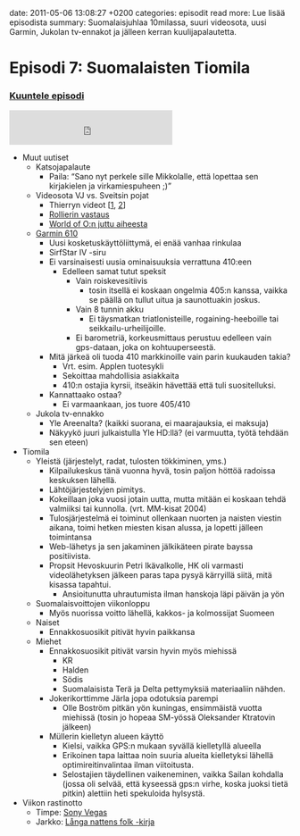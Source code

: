 date: 2011-05-06 13:08:27 +0200
categories: episodit
read more: Lue lis&auml;&auml; episodista
summary: Suomalaisjuhlaa 10milassa, suuri videosota, uusi Garmin, Jukolan tv-ennakot ja j&auml;lleen kerran kuulijapalautetta.

#  Episodi 7: Suomalaisten Tiomila

### [Kuuntele episodi](http://podcast.raskaasti.fi/3233/25412-episodi-7-suomalaisten-10mila)
<iframe src="http://www.facebook.com/plugins/likebox.php?href=http%3A%2F%2Fwww.facebook.com%2Fpages%2FRaskaasti%2F164707666913459&amp;width=292&amp;colorscheme=dark&amp;show_faces=false&amp;stream=false&amp;header=false&amp;height=62" scrolling="no" frameborder="0" style="border:none; overflow:hidden; width:292px; height:62px;" allowTransparency="true">
</iframe>

<ul>
  <li>Muut uutiset
  </li>
  <li style="list-style: none">
    <ul>
      <li>Katsojapalaute
      </li>
      <li style="list-style: none">
        <ul>
          <li>Paila: &ldquo;Sano nyt perkele sille Mikkolalle, ett&auml; lopettaa sen kirjakielen ja virkamiespuheen ;)&rdquo;
          </li>
        </ul>
      </li>
      <li>Videosota VJ vs. Sveitsin pojat
      </li>
      <li style="list-style: none">
        <ul>
          <li>Thierryn videot [<a href="http://www.youtube.com/watch?v=D2a81aAJLas">1</a>, <a href="http://youtu.be/YogCgkuQx94">2</a>]
          </li>
          <li>
            <a href="http://www.youtube.com/watch?v=XUo0JrEeRiQ&amp;feature=related">Rollierin vastaus</a>
          </li>
          <li>
            <a href="http://news.worldofo.com/2011/04/17/swiss-team-having-fun-with-gueorgiou-vj-commercial/">World of O:n juttu aiheesta</a>
          </li>
        </ul>
      </li>
      <li>
        <a href="http://www.dcrainmaker.com/2011/04/garmin-forerunner-610-in-depth-review.html">Garmin 610</a>
      </li>
      <li style="list-style: none">
        <ul>
          <li>Uusi kosketusk&auml;ytt&ouml;liittym&auml;, ei en&auml;&auml; vanhaa rinkulaa
          </li>
          <li>SirfStar IV -siru
          </li>
          <li>Ei varsinaisesti uusia ominaisuuksia verrattuna 410:een
          </li>
          <li style="list-style: none">
            <ul>
              <li>Edelleen samat tutut speksit
              </li>
              <li style="list-style: none">
                <ul>
                  <li>Vain roiskevesitiivis
                  </li>
                  <li style="list-style: none">
                    <ul>
                      <li>tosin itsell&auml; ei koskaan ongelmia 405:n kanssa, vaikka se p&auml;&auml;ll&auml; on tullut uitua ja saunottuakin joskus.
                      </li>
                    </ul>
                  </li>
                  <li>Vain 8 tunnin akku
                  </li>
                  <li style="list-style: none">
                    <ul>
                      <li>Ei t&auml;ysmatkan triatlonisteille, rogaining-heeboille tai seikkailu-urheilijoille.
                      </li>
                    </ul>
                  </li>
                  <li>Ei barometri&auml;, korkeusmittaus perustuu edelleen vain gps-dataan, joka on kohtuuperseest&auml;.
                  </li>
                </ul>
              </li>
            </ul>
          </li>
          <li>Mit&auml; j&auml;rke&auml; oli tuoda 410 markkinoille vain parin kuukauden takia?
          </li>
          <li style="list-style: none">
            <ul>
              <li>Vrt. esim. Applen tuotesykli
              </li>
              <li>Sekoittaa mahdollisia asiakkaita
              </li>
              <li>410:n ostajia kyrsii, itse&auml;kin h&auml;vett&auml;&auml; ett&auml; tuli suositelluksi.
              </li>
            </ul>
          </li>
          <li>Kannattaako ostaa?
          </li>
          <li style="list-style: none">
            <ul>
              <li>Ei varmaankaan, jos tuore 405/410
              </li>
            </ul>
          </li>
        </ul>
      </li>
      <li>Jukola tv-ennakko
      </li>
      <li style="list-style: none">
        <ul>
          <li>Yle Areenalta? (kaikki suorana, ei maarajauksia, ei maksuja)
          </li>
          <li>N&auml;kyyk&ouml; juuri julkaistulla Yle HD:ll&auml;? (ei varmuutta, ty&ouml;t&auml; tehd&auml;&auml;n sen eteen)
          </li>
        </ul>
      </li>
    </ul>
  </li>
  <li>Tiomila
  </li>
  <li style="list-style: none">
    <ul>
      <li>Yleist&auml; (j&auml;rjestelyt, radat, tulosten t&ouml;kkiminen, yms.)
      </li>
      <li style="list-style: none">
        <ul>
          <li>Kilpailukeskus t&auml;n&auml; vuonna hyv&auml;, tosin paljon h&ouml;tt&ouml;&auml; radoissa keskuksen l&auml;hell&auml;.
          </li>
          <li>L&auml;ht&ouml;j&auml;rjestelyjen pimitys.
          </li>
          <li>Kokeillaan joka vuosi jotain uutta, mutta mit&auml;&auml;n ei koskaan tehd&auml; valmiiksi tai kunnolla. (vrt. MM-kisat 2004)
          </li>
          <li>Tulosj&auml;rjestelm&auml; ei toiminut ollenkaan nuorten ja naisten viestin aikana, toimi hetken miesten kisan alussa, ja lopetti j&auml;lleen toimintansa
          </li>
          <li>Web-l&auml;hetys ja sen jakaminen j&auml;lkik&auml;teen pirate bayssa positiivista.
          </li>
          <li>Propsit Hevoskuurin Petri Ik&auml;valkolle, HK oli varmasti videol&auml;hetyksen j&auml;lkeen paras tapa pysy&auml; k&auml;rryill&auml; siit&auml;, mit&auml; kisassa tapahtui.
          </li>
          <li style="list-style: none">
            <ul>
              <li>Ansioitunutta uhrautumista ilman hanskoja l&auml;pi p&auml;iv&auml;n ja y&ouml;n
              </li>
            </ul>
          </li>
        </ul>
      </li>
      <li>Suomalaisvoittojen viikonloppu
      </li>
      <li style="list-style: none">
        <ul>
          <li>My&ouml;s nuorissa voitto l&auml;hell&auml;, kakkos- ja kolmossijat Suomeen
          </li>
        </ul>
      </li>
      <li>Naiset
      </li>
      <li style="list-style: none">
        <ul>
          <li>Ennakkosuosikit pitiv&auml;t hyvin paikkansa
          </li>
        </ul>
      </li>
      <li>Miehet
      </li>
      <li style="list-style: none">
        <ul>
          <li>Ennakkosuosikit pitiv&auml;t varsin hyvin my&ouml;s miehiss&auml;
          </li>
          <li style="list-style: none">
            <ul>
              <li>KR
              </li>
              <li>Halden
              </li>
              <li>S&ouml;dis
              </li>
              <li>Suomalaisista Ter&auml; ja Delta pettymyksi&auml; materiaaliin n&auml;hden.
              </li>
            </ul>
          </li>
          <li>Jokerikorttimme J&auml;rla jopa odotuksia parempi
          </li>
          <li style="list-style: none">
            <ul>
              <li>Olle Bostr&ouml;m pitk&auml;n y&ouml;n kuningas, ensimm&auml;ist&auml; vuotta miehiss&auml; (tosin jo hopeaa SM-y&ouml;ss&auml; Oleksander Ktratovin j&auml;lkeen)
              </li>
            </ul>
          </li>
          <li>M&uuml;llerin kielletyn alueen k&auml;ytt&ouml;
          </li>
          <li style="list-style: none">
            <ul>
              <li>Kielsi, vaikka GPS:n mukaan syv&auml;ll&auml; kielletyll&auml; alueella
              </li>
              <li>Erikoinen tapa laittaa noin suuria alueita kielletyksi l&auml;hell&auml; optimireitinvalintaa ilman viitoitusta.
              </li>
              <li>Selostajien t&auml;ydellinen vaikeneminen, vaikka Sailan kohdalla (jossa oli selv&auml;&auml;, ett&auml; kyseess&auml; gps:n virhe, koska juoksi tiet&auml; pitkin) alettiin heti spekuloida hylsyst&auml;.
              </li>
            </ul>
          </li>
        </ul>
      </li>
    </ul>
  </li>
  <li>Viikon rastinotto
  </li>
  <li style="list-style: none">
    <ul>
      <li>Timpe: <a href="http://www.sonycreativesoftware.com/">Sony Vegas</a>&nbsp;
      </li>
      <li>Jarkko: <a href="http://10mila.se/2011/index.asp?page=851&amp;avd=20&amp;lang=0">L&aring;nga nattens folk -kirja</a>
      </li>
    </ul>
  </li>
</ul>